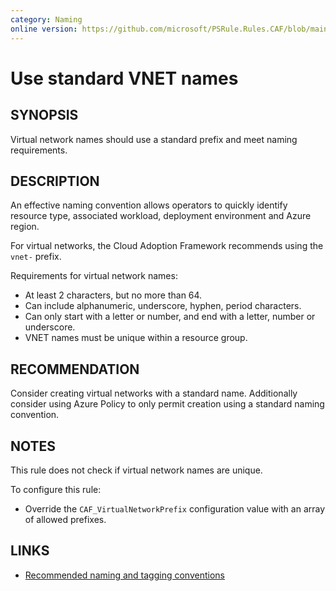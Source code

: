 ```yaml
---
category: Naming
online version: https://github.com/microsoft/PSRule.Rules.CAF/blob/main/docs/rules/en/CAF.Name.VNET.md
---
```


# Use standard VNET names

## SYNOPSIS

Virtual network names should use a standard prefix and meet naming requirements.

## DESCRIPTION

An effective naming convention allows operators to quickly identify resource type, associated workload,
deployment environment and Azure region.

For virtual networks, the Cloud Adoption Framework recommends using the `vnet-` prefix.

Requirements for virtual network names:

- At least 2 characters, but no more than 64.
- Can include alphanumeric, underscore, hyphen, period characters.
- Can only start with a letter or number, and end with a letter, number or underscore.
- VNET names must be unique within a resource group.

## RECOMMENDATION

Consider creating virtual networks with a standard name.
Additionally consider using Azure Policy to only permit creation using a standard naming convention.

## NOTES

This rule does not check if virtual network names are unique.

To configure this rule:

- Override the `CAF_VirtualNetworkPrefix` configuration value with an array of allowed prefixes.

## LINKS

- [Recommended naming and tagging conventions](https://docs.microsoft.com/en-us/azure/cloud-adoption-framework/ready/azure-best-practices/naming-and-tagging)
